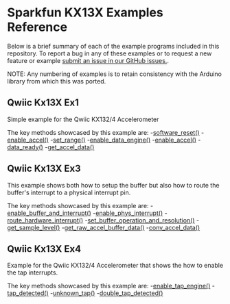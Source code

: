 # Sparkfun KX13X Examples Reference
Below is a brief summary of each of the example programs included in this repository. To report a bug in any of these examples or to request a new feature or example [submit an issue in our GitHub issues.](https://github.com/sparkfun/qwiic_kx13x_py/issues). 

NOTE: Any numbering of examples is to retain consistency with the Arduino library from which this was ported. 

## Qwiic Kx13X Ex1
Simple example for the Qwiic KX132/4 Accelerometer

The key methods showcased by this example are: 
-[software_reset()](https://docs.sparkfun.com/qwiic_kx13x_py/classqwiic__kx13x_1_1_qwiic_k_x13_x_core.html#a16a4cedff07e87cf12db5af9c44dbffc)
-[enable_accel()](https://docs.sparkfun.com/qwiic_kx13x_py/classqwiic__kx13x_1_1_qwiic_k_x13_x_core.html#ac9d0fa05a1be1f21e6783c3f65eb71f4)
-[set_range()](https://docs.sparkfun.com/qwiic_kx13x_py/classqwiic__kx13x_1_1_qwiic_k_x13_x_core.html#a868630ae1b7001d11c55f20b535503b8)
-[enable_data_engine()](https://docs.sparkfun.com/qwiic_kx13x_py/classqwiic__kx13x_1_1_qwiic_k_x13_x_core.html#a71f267dfeb12ac3a9b617b6cf0561265)
-[enable_accel()](https://docs.sparkfun.com/qwiic_kx13x_py/classqwiic__kx13x_1_1_qwiic_k_x13_x_core.html#ac9d0fa05a1be1f21e6783c3f65eb71f4)
-[data_ready()](https://docs.sparkfun.com/qwiic_kx13x_py/classqwiic__kx13x_1_1_qwiic_k_x13_x_core.html#a5deb5967c8598941d1c59bde224bbe41)
-[get_accel_data()](https://docs.sparkfun.com/qwiic_kx13x_py/classqwiic__kx13x_1_1_qwiic_k_x134.html#a0b9a7adf9b0b08a49d94df176105b19a)

## Qwiic Kx13X Ex3
This example shows both how to setup the buffer but also how to route the buffer's
  interrupt to a physical interrupt pin.

The key methods showcased by this example are: 
-[enable_buffer_and_interrupt()](https://docs.sparkfun.com/qwiic_kx13x_py/classqwiic__kx13x_1_1_qwiic_k_x13_x_core.html#a1b3d8b6d2bb75e9001e0293cefa10bc2)
-[enable_phys_interrupt()](https://docs.sparkfun.com/qwiic_kx13x_py/classqwiic__kx13x_1_1_qwiic_k_x13_x_core.html#af82d8d707e161c27ef43b02f912a49bc)
-[route_hardware_interrupt()](https://docs.sparkfun.com/qwiic_kx13x_py/classqwiic__kx13x_1_1_qwiic_k_x13_x_core.html#ad721eece0ba48479e4d3e13a9ca92f8e)
-[set_buffer_operation_and_resolution()](https://docs.sparkfun.com/qwiic_kx13x_py/classqwiic__kx13x_1_1_qwiic_k_x13_x_core.html#a494d65f169313f87f99a613cfc0e423b)
-[get_sample_level()](https://docs.sparkfun.com/qwiic_kx13x_py/classqwiic__kx13x_1_1_qwiic_k_x13_x_core.html#a6072fc487cb73a8ca77a592e8b9097dc)
-[get_raw_accel_buffer_data()](https://docs.sparkfun.com/qwiic_kx13x_py/classqwiic__kx13x_1_1_qwiic_k_x13_x_core.html#ab422a9616193c24c72dd6141e1d43d49)
-[conv_accel_data()](https://docs.sparkfun.com/qwiic_kx13x_py/classqwiic__kx13x_1_1_qwiic_k_x134.html#a33896e31955a98e207a8aad03858935f)

## Qwiic Kx13X Ex4
Example for the Qwiic KX132/4 Accelerometer that shows the how to enable the tap interrupts.

The key methods showcased by this example are: 
-[enable_tap_engine()](https://docs.sparkfun.com/qwiic_kx13x_py/classqwiic__kx13x_1_1_qwiic_k_x13_x_core.html#a29c559f07627b5416bfb16af1cacd0e8)
-[tap_detected()](https://docs.sparkfun.com/qwiic_kx13x_py/classqwiic__kx13x_1_1_qwiic_k_x13_x_core.html#a465b78834be9af826f549ef5f679dfc6)
-[unknown_tap()](https://docs.sparkfun.com/qwiic_kx13x_py/classqwiic__kx13x_1_1_qwiic_k_x13_x_core.html#afd18ce39a238afd075654ab8a98a2a1b)
-[double_tap_detected()](https://docs.sparkfun.com/qwiic_kx13x_py/classqwiic__kx13x_1_1_qwiic_k_x13_x_core.html#a3861df73b526c9cc39ee841e2d23c0ec)
